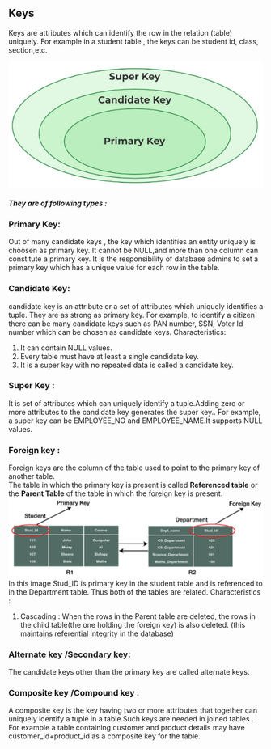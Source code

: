 ## Keys
Keys are attributes which can identify the row in the relation (table) uniquely.
For example in a student table , the keys can be student id, class, section,etc.
</br>

![keys](primKey.png)
##### They are of following types :

### Primary Key:
Out of many candidate keys , the key which identifies an entity uniquely is choosen as primary key.
It cannot be NULL,and more than one column can constitute a primary key. It is the responsibility of database admins to set a primary key which has a unique value for each row in the table.

### Candidate Key:
candidate key is an attribute or a set of attributes which uniquely identifies a tuple. They are as strong as primary key. For example, to identify a citizen there can be many candidate keys such as PAN number, SSN, Voter Id number which can be chosen as candidate keys.
Characteristics:
1. It can contain NULL values.
2. Every table must have at least a single candidate key.
3. It is a super key with no repeated data is called a candidate key.

### Super Key :
It is set of attributes which can uniquely identify a tuple.Adding zero or more attributes to the candidate key generates the super key.. For example, a super key can be EMPLOYEE_NO and EMPLOYEE_NAME.It supports NULL values. 

### Foreign key :
Foreign keys are the column of the table used to point to the primary key of another table.</br>
The table in which the primary key is present is called **Referenced table**  or the **Parent Table** of the table in which the foreign key is present.
![foreign_key](foreign_key.png)
In this image Stud_ID is primary key in the student table and is referenced to in the Department table. Thus both of the tables are related.
Characteristics :
1. Cascading : When the rows in the Parent table are deleted, the rows in the child table(the one holding the foreign key) is also deleted. (this maintains referential integrity in the database)

### Alternate key /Secondary key:
The candidate keys other than the primary key are called alternate keys.

### Composite key /Compound key :
A composite key is the key having two or more attributes that together can uniquely identify a tuple in a table.Such keys are needed in joined tables . For example a table containing customer and product details may have customer_id+product_id as a composite key for the table.